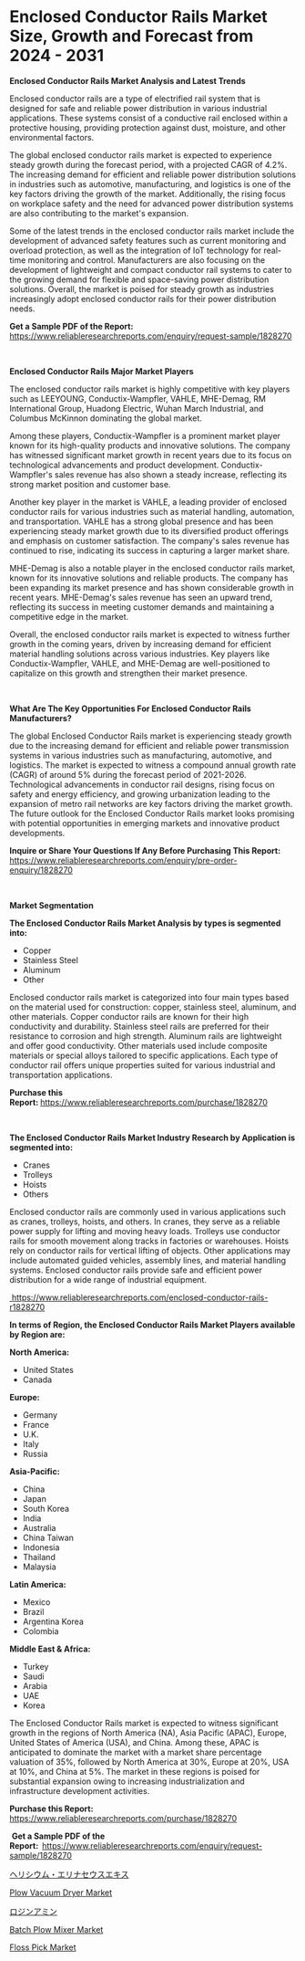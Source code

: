<p><h1>Enclosed Conductor Rails Market Size, Growth and Forecast from 2024 - 2031</h1></p><p><strong>Enclosed Conductor Rails Market Analysis and Latest Trends</strong></p>
<p><p>Enclosed conductor rails are a type of electrified rail system that is designed for safe and reliable power distribution in various industrial applications. These systems consist of a conductive rail enclosed within a protective housing, providing protection against dust, moisture, and other environmental factors.</p><p>The global enclosed conductor rails market is expected to experience steady growth during the forecast period, with a projected CAGR of 4.2%. The increasing demand for efficient and reliable power distribution solutions in industries such as automotive, manufacturing, and logistics is one of the key factors driving the growth of the market. Additionally, the rising focus on workplace safety and the need for advanced power distribution systems are also contributing to the market's expansion.</p><p>Some of the latest trends in the enclosed conductor rails market include the development of advanced safety features such as current monitoring and overload protection, as well as the integration of IoT technology for real-time monitoring and control. Manufacturers are also focusing on the development of lightweight and compact conductor rail systems to cater to the growing demand for flexible and space-saving power distribution solutions. Overall, the market is poised for steady growth as industries increasingly adopt enclosed conductor rails for their power distribution needs.</p></p>
<p><strong>Get a Sample PDF of the Report:&nbsp;</strong> <a href="https://www.reliableresearchreports.com/enquiry/request-sample/1828270">https://www.reliableresearchreports.com/enquiry/request-sample/1828270</a></p>
<p>&nbsp;</p>
<p><strong>Enclosed Conductor Rails Major Market Players</strong></p>
<p><p>The enclosed conductor rails market is highly competitive with key players such as LEEYOUNG, Conductix-Wampfler, VAHLE, MHE-Demag, RM International Group, Huadong Electric, Wuhan March Industrial, and Columbus McKinnon dominating the global market. </p><p>Among these players, Conductix-Wampfler is a prominent market player known for its high-quality products and innovative solutions. The company has witnessed significant market growth in recent years due to its focus on technological advancements and product development. Conductix-Wampfler's sales revenue has also shown a steady increase, reflecting its strong market position and customer base.</p><p>Another key player in the market is VAHLE, a leading provider of enclosed conductor rails for various industries such as material handling, automation, and transportation. VAHLE has a strong global presence and has been experiencing steady market growth due to its diversified product offerings and emphasis on customer satisfaction. The company's sales revenue has continued to rise, indicating its success in capturing a larger market share.</p><p>MHE-Demag is also a notable player in the enclosed conductor rails market, known for its innovative solutions and reliable products. The company has been expanding its market presence and has shown considerable growth in recent years. MHE-Demag's sales revenue has seen an upward trend, reflecting its success in meeting customer demands and maintaining a competitive edge in the market.</p><p>Overall, the enclosed conductor rails market is expected to witness further growth in the coming years, driven by increasing demand for efficient material handling solutions across various industries. Key players like Conductix-Wampfler, VAHLE, and MHE-Demag are well-positioned to capitalize on this growth and strengthen their market presence.</p></p>
<p>&nbsp;</p>
<p><strong>What Are The Key Opportunities For Enclosed Conductor Rails Manufacturers?</strong></p>
<p><p>The global Enclosed Conductor Rails market is experiencing steady growth due to the increasing demand for efficient and reliable power transmission systems in various industries such as manufacturing, automotive, and logistics. The market is expected to witness a compound annual growth rate (CAGR) of around 5% during the forecast period of 2021-2026. Technological advancements in conductor rail designs, rising focus on safety and energy efficiency, and growing urbanization leading to the expansion of metro rail networks are key factors driving the market growth. The future outlook for the Enclosed Conductor Rails market looks promising with potential opportunities in emerging markets and innovative product developments.</p></p>
<p><strong>Inquire or Share Your Questions If Any Before Purchasing This Report:</strong> <a href="https://www.reliableresearchreports.com/enquiry/pre-order-enquiry/1828270">https://www.reliableresearchreports.com/enquiry/pre-order-enquiry/1828270</a></p>
<p>&nbsp;</p>
<p><strong>Market Segmentation</strong></p>
<p><strong>The Enclosed Conductor Rails Market Analysis by types is segmented into:</strong></p>
<p><ul><li>Copper</li><li>Stainless Steel</li><li>Aluminum</li><li>Other</li></ul></p>
<p><p>Enclosed conductor rails market is categorized into four main types based on the material used for construction: copper, stainless steel, aluminum, and other materials. Copper conductor rails are known for their high conductivity and durability. Stainless steel rails are preferred for their resistance to corrosion and high strength. Aluminum rails are lightweight and offer good conductivity. Other materials used include composite materials or special alloys tailored to specific applications. Each type of conductor rail offers unique properties suited for various industrial and transportation applications.</p></p>
<p><strong>Purchase this Report:&nbsp;</strong><a href="https://www.reliableresearchreports.com/purchase/1828270">https://www.reliableresearchreports.com/purchase/1828270</a></p>
<p>&nbsp;</p>
<p><strong>The Enclosed Conductor Rails Market Industry Research by Application is segmented into:</strong></p>
<p><ul><li>Cranes</li><li>Trolleys</li><li>Hoists</li><li>Others</li></ul></p>
<p><p>Enclosed conductor rails are commonly used in various applications such as cranes, trolleys, hoists, and others. In cranes, they serve as a reliable power supply for lifting and moving heavy loads. Trolleys use conductor rails for smooth movement along tracks in factories or warehouses. Hoists rely on conductor rails for vertical lifting of objects. Other applications may include automated guided vehicles, assembly lines, and material handling systems. Enclosed conductor rails provide safe and efficient power distribution for a wide range of industrial equipment.</p></p>
<p><a href="https://www.reliableresearchreports.com/enclosed-conductor-rails-r1828270">&nbsp;https://www.reliableresearchreports.com/enclosed-conductor-rails-r1828270</a></p>
<p><strong>In terms of Region, the Enclosed Conductor Rails Market Players available by Region are:</strong></p>
<p>
    <p> <strong> North America: </strong>
        <ul>
            <li>United States</li>
            <li>Canada</li>
        </ul>
        </p> 
    <p> <strong> Europe: </strong>
        <ul>
            <li>Germany</li>
            <li>France</li>
            <li>U.K.</li>
            <li>Italy</li>
            <li>Russia</li>
        </ul>
        </p> 
    <p> <strong> Asia-Pacific: </strong>
        <ul>
            <li>China</li>
            <li>Japan</li>
            <li>South Korea</li>
            <li>India</li>
            <li>Australia</li>
            <li>China Taiwan</li>
            <li>Indonesia</li>
            <li>Thailand</li>
            <li>Malaysia</li>
        </ul>
        </p> 
    <p> <strong> Latin America: </strong>
        <ul>
            <li>Mexico</li>
            <li>Brazil</li>
            <li>Argentina Korea</li>
            <li>Colombia</li>
        </ul>
        </p> 
    <p> <strong> Middle East & Africa: </strong>
        <ul>
            <li>Turkey</li>
            <li>Saudi</li>
            <li>Arabia</li>
            <li>UAE</li>
            <li>Korea</li>
        </ul>
    </p>
    </p>
<p><p>The Enclosed Conductor Rails market is expected to witness significant growth in the regions of North America (NA), Asia Pacific (APAC), Europe, United States of America (USA), and China. Among these, APAC is anticipated to dominate the market with a market share percentage valuation of 35%, followed by North America at 30%, Europe at 20%, USA at 10%, and China at 5%. The market in these regions is poised for substantial expansion owing to increasing industrialization and infrastructure development activities.</p></p>
<p><strong>Purchase this Report: </strong><a href="https://www.reliableresearchreports.com/purchase/1828270">https://www.reliableresearchreports.com/purchase/1828270</a></p>
<p>&nbsp;<strong>Get a Sample PDF of the Report:&nbsp;&nbsp;</strong><a href="https://www.reliableresearchreports.com/enquiry/request-sample/1828270">https://www.reliableresearchreports.com/enquiry/request-sample/1828270</a></p>
<p><strong></strong></p>
<p><p><a href="https://github.com/jkjreqjscoxx7/Market-Research-Report-List-1/blob/main/427315442038.md">ヘリシウム・エリナセウスエキス</a></p><p><a href="https://github.com/moyahfrancoestellec51j635wcx/Market-Research-Report-List-2/blob/main/plow-vacuum-dryer-market.md">Plow Vacuum Dryer Market</a></p><p><a href="https://github.com/hilmi-2a/Market-Research-Report-List-1/blob/main/908007942039.md">ロジンアミン</a></p><p><a href="https://github.com/suaretopek9/Market-Research-Report-List-2/blob/main/batch-plow-mixer-market.md">Batch Plow Mixer Market</a></p><p><a href="https://medium.com/@staceyhilll48/floss-pick-market-analysis-and-sze-forecasted-for-period-from-2024-to-2031-b6d97ea20886">Floss Pick Market</a></p></p>